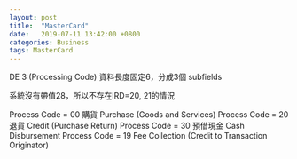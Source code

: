 ```yaml
---
layout: post
title:  "MasterCard"
date:   2019-07-11 13:42:00 +0800
categories: Business
tags: MasterCard
---
```


DE 3 (Processing Code)
資料長度固定6，分成3個 subfields

系統沒有帶值28，所以不存在IRD=20, 21的情況

Process Code = 00 購貨 Purchase (Goods and Services)
Process Code = 20 退貨 Credit (Purchase Return)
Process Code = 30 預借現金 Cash Disbursement
Process Code = 19 Fee Collection (Credit to Transaction Originator)

